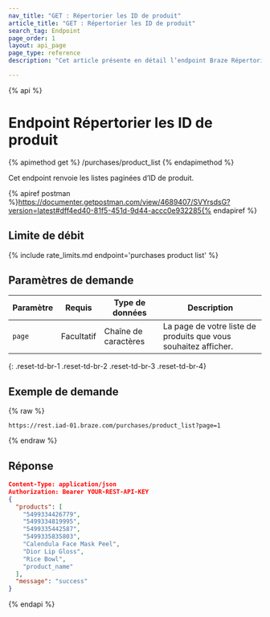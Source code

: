 ```yaml
---
nav_title: "GET : Répertorier les ID de produit"
article_title: "GET : Répertorier les ID de produit"
search_tag: Endpoint
page_order: 1
layout: api_page
page_type: reference
description: "Cet article présente en détail l’endpoint Braze Répertorier les ID de produit."

---
```

{% api %}
# Endpoint Répertorier les ID de produit
{% apimethod get %}
/purchases/product_list
{% endapimethod %}

Cet endpoint renvoie les listes paginées d’ID de produit.

{% apiref postman %}https://documenter.getpostman.com/view/4689407/SVYrsdsG?version=latest#dff4ed40-81f5-451d-9d44-accc0e932285{% endapiref %}

## Limite de débit

{% include rate_limits.md endpoint='purchases product list' %}

## Paramètres de demande

| Paramètre | Requis | Type de données | Description |
|---|---|---|---|
| `page`  | Facultatif | Chaîne de caractères | La page de votre liste de produits que vous souhaitez afficher. |
{: .reset-td-br-1 .reset-td-br-2 .reset-td-br-3  .reset-td-br-4}

## Exemple de demande

{% raw %}
```
https://rest.iad-01.braze.com/purchases/product_list?page=1
```
{% endraw %}

## Réponse

```json
Content-Type: application/json
Authorization: Bearer YOUR-REST-API-KEY
{
  "products": [
    "5499334426779",
    "5499334819995",
    "5499335442587",
    "5499335835803",
    "Calendula Face Mask Peel",
    "Dior Lip Gloss",
    "Rice Bowl",
    "product_name"
  ],
  "message": "success"
}
```

{% endapi %}
